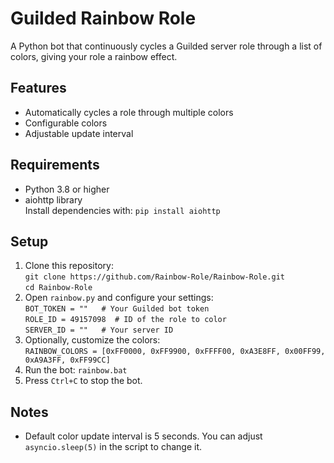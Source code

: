 # Guilded Rainbow Role 

A Python bot that continuously cycles a Guilded server role through a list of colors, giving your role a rainbow effect.

## Features
- Automatically cycles a role through multiple colors
- Configurable colors
- Adjustable update interval

## Requirements
- Python 3.8 or higher
- aiohttp library  
Install dependencies with: `pip install aiohttp`

## Setup
1. Clone this repository:  
   `git clone https://github.com/Rainbow-Role/Rainbow-Role.git`  
   `cd Rainbow-Role`
2. Open `rainbow.py` and configure your settings:  
   `BOT_TOKEN = ""   # Your Guilded bot token`  
   `ROLE_ID = 49157098  # ID of the role to color`  
   `SERVER_ID = ""   # Your server ID`
3. Optionally, customize the colors:  
   `RAINBOW_COLORS = [0xFF0000, 0xFF9900, 0xFFFF00, 0xA3E8FF, 0x00FF99, 0xA9A3FF, 0xFF99CC]`
4. Run the bot: `rainbow.bat`  
5. Press `Ctrl+C` to stop the bot.

## Notes
- Default color update interval is 5 seconds. You can adjust `asyncio.sleep(5)` in the script to change it.
